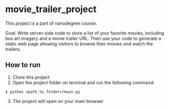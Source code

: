 ﻿# movie_trailer_project

This project is a part of nanodegree course.

Goal: Write server-side code to store a list of your favorite movies, including box art imagery and a movie trailer URL. Then use your code to generate a static web page allowing visitors to browse their movies and watch the trailers.

## How to run
1. Clone this project
2. Open the project folder on terminal and run the following command:

```console
$ python <path_to_folder>/main.py
```

3. The project will open on your main browser
